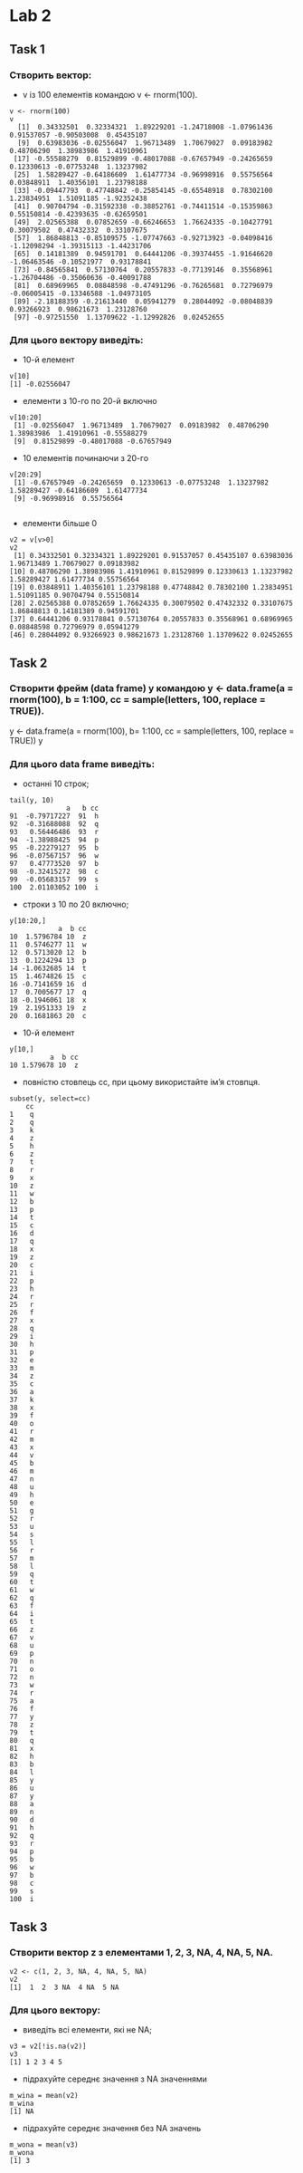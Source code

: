 <!-- Лабораторна робота № 2
В лабораторній роботі необхідно виконати наступні дії:
1. Створить вектор v із 100 елементів командою v <- rnorm(100). Для цього
вектору виведіть: 10-й елемент; елементи з 10-го по 20-й включно; 10
елементів починаючи з 20-го; елементи більше 0.
2. Створити фрейм (data frame) y командою y <- data.frame(a = rnorm(100), b
= 1:100, cc = sample(letters, 100, replace = TRUE)). Для цього data frame
виведіть: останні 10 строк; строки з 10 по 20 включно; 10-й елемент
стовпця b; повністю стовпець cc, при цьому використайте ім’я стовпця.
3. Створити вектор z з елементами 1, 2, 3, NA, 4, NA, 5, NA. Для цього
вектору: виведіть всі елементи, які не NA; підрахуйте середнє значення
всіх елементів цього вектору без NA значень та з NA значеннями. -->

# Lab 2
## Task 1
### Створить вектор:
* v із 100 елементів командою v <- rnorm(100). 
```{r}
v <- rnorm(100)
v
  [1]  0.34332501  0.32334321  1.89229201 -1.24718008 -1.07961436  0.91537057 -0.90503008  0.45435107
  [9]  0.63983036 -0.02556047  1.96713489  1.70679027  0.09183982  0.48706290  1.38983986  1.41910961
 [17] -0.55588279  0.81529899 -0.48017088 -0.67657949 -0.24265659  0.12330613 -0.07753248  1.13237982
 [25]  1.58289427 -0.64186609  1.61477734 -0.96998916  0.55756564  0.03848911  1.40356101  1.23798188
 [33] -0.09447793  0.47748842 -0.25854145 -0.65548918  0.78302100  1.23834951  1.51091185 -1.92352438
 [41]  0.90704794 -0.31592338 -0.38852761 -0.74411514 -0.15359863  0.55150814 -0.42393635 -0.62659501
 [49]  2.02565388  0.07852659 -0.66246653  1.76624335 -0.10427791  0.30079502  0.47432332  0.33107675
 [57]  1.86848813 -0.85109575 -1.07747663 -0.92713923 -0.04098416 -1.12098294 -1.39315113 -1.44231706
 [65]  0.14181389  0.94591701  0.64441206 -0.39374455 -1.91646620 -1.06463546 -0.10521977  0.93178841
 [73] -0.84565841  0.57130764  0.20557833 -0.77139146  0.35568961 -1.26704486 -0.35060636 -0.40091788
 [81]  0.68969965  0.08848598 -0.47491296 -0.76265681  0.72796979 -0.06005415 -0.13346588 -1.04973105
 [89] -2.18188359 -0.21613440  0.05941279  0.28044092 -0.08048839  0.93266923  0.98621673  1.23128760
 [97] -0.97251550  1.13709622 -1.12992826  0.02452655
```
### Для цього вектору виведіть:
* 10-й елемент
```{r}
v[10]
[1] -0.02556047
```

*  елементи з 10-го по 20-й включно
```{r}
v[10:20]
 [1] -0.02556047  1.96713489  1.70679027  0.09183982  0.48706290  1.38983986  1.41910961 -0.55588279
 [9]  0.81529899 -0.48017088 -0.67657949
```

* 10 елементів починаючи з 20-го
```{r}
v[20:29]
 [1] -0.67657949 -0.24265659  0.12330613 -0.07753248  1.13237982  1.58289427 -0.64186609  1.61477734
 [9] -0.96998916  0.55756564
 
```

* елементи більше 0
```{r}
v2 = v[v>0]
v2
 [1] 0.34332501 0.32334321 1.89229201 0.91537057 0.45435107 0.63983036 1.96713489 1.70679027 0.09183982
[10] 0.48706290 1.38983986 1.41910961 0.81529899 0.12330613 1.13237982 1.58289427 1.61477734 0.55756564
[19] 0.03848911 1.40356101 1.23798188 0.47748842 0.78302100 1.23834951 1.51091185 0.90704794 0.55150814
[28] 2.02565388 0.07852659 1.76624335 0.30079502 0.47432332 0.33107675 1.86848813 0.14181389 0.94591701
[37] 0.64441206 0.93178841 0.57130764 0.20557833 0.35568961 0.68969965 0.08848598 0.72796979 0.05941279
[46] 0.28044092 0.93266923 0.98621673 1.23128760 1.13709622 0.02452655
```

## Task 2
### Створити фрейм (data frame) y командою y <- data.frame(a = rnorm(100), b = 1:100, cc = sample(letters, 100, replace = TRUE)). 
y <- data.frame(a = rnorm(100), b= 1:100, cc = sample(letters, 100, replace = TRUE))
y

### Для цього data frame виведіть: 
* останні 10 строк;
```{r}
tail(y, 10)
              a   b cc
91  -0.79717227  91  h
92  -0.31688088  92  q
93   0.56446486  93  r
94  -1.38988425  94  p
95  -0.22279127  95  b
96  -0.07567157  96  w
97   0.47773520  97  b
98  -0.32415272  98  c
99  -0.05683157  99  s
100  2.01103052 100  i
```

* строки з 10 по 20 включно; 
```{r}
y[10:20,]
            a  b cc
10  1.5796784 10  z
11  0.5746277 11  w
12  0.5713020 12  b
13  0.1224294 13  p
14 -1.0632685 14  t
15  1.4674826 15  c
16 -0.7141659 16  d
17  0.7005677 17  q
18 -0.1946061 18  x
19  2.1951333 19  z
20  0.1681863 20  c
```

* 10-й елемент
```{r}
y[10,]
          a  b cc
10 1.579678 10  z
```

* повністю стовпець cc, при цьому використайте ім’я стовпця.
```{r}
subset(y, select=cc)
    cc
1    q
2    q
3    k
4    z
5    h
6    z
7    t
8    r
9    x
10   z
11   w
12   b
13   p
14   t
15   c
16   d
17   q
18   x
19   z
20   c
21   i
22   p
23   h
24   r
25   r
26   f
27   x
28   q
29   i
30   h
31   p
32   e
33   m
34   z
35   c
36   a
37   k
38   x
39   f
40   o
41   r
42   m
43   x
44   v
45   b
46   m
47   n
48   u
49   h
50   e
51   g
52   r
53   u
54   s
55   l
56   r
57   m
58   l
59   q
60   t
61   w
62   q
63   f
64   i
65   t
66   z
67   v
68   u
69   p
70   n
71   o
72   n
73   w
74   r
75   a
76   f
77   y
78   z
79   t
80   q
81   x
82   h
83   b
84   l
85   y
86   u
87   y
88   a
89   n
90   d
91   h
92   q
93   r
94   p
95   b
96   w
97   b
98   c
99   s
100  i 
```


## Task 3
### Створити вектор z з елементами 1, 2, 3, NA, 4, NA, 5, NA. 
```{r}
v2 <- c(1, 2, 3, NA, 4, NA, 5, NA)
v2
[1]  1  2  3 NA  4 NA  5 NA
```

### Для цього вектору: 

* виведіть всі елементи, які не NA; 
```{r}
v3 = v2[!is.na(v2)]
v3
[1] 1 2 3 4 5
```

* підрахуйте середнє значення з NA значеннями
```{r}
m_wina = mean(v2)
m_wina
[1] NA
```


* підрахуйте середнє значення без NA значень
```{r}
m_wona = mean(v3)
m_wona
[1] 3
```
